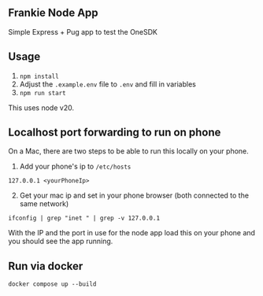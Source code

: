 ## Frankie Node App

Simple Express + Pug app to test the OneSDK

## Usage

1. `npm install`
2. Adjust the `.example.env` file to `.env` and fill in variables
3. `npm run start`

This uses node v20.

## Localhost port forwarding to run on phone

On a Mac, there are two steps to be able to run this locally on your phone.

1. Add your phone's ip to `/etc/hosts`

`127.0.0.1 <yourPhoneIp>`

2. Get your mac ip and set in your phone browser (both connected to the same network)

`ifconfig | grep "inet " | grep -v 127.0.0.1`

With the IP and the port in use for the node app load this on your phone and you should see the app running. 

## Run via docker

`docker compose up --build`